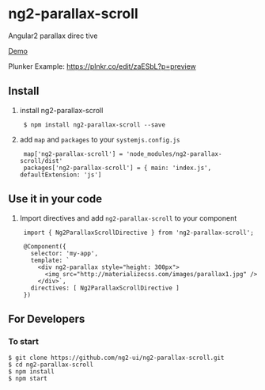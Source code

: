 # ng2-parallax-scroll
Angular2 parallax direc tive

[Demo](https://ng2-ui.github.io/#/parallax)

Plunker Example: https://plnkr.co/edit/zaESbL?p=preview

## Install

1. install ng2-parallax-scroll

        $ npm install ng2-parallax-scroll --save

2. add `map` and `packages` to your `systemjs.config.js`

        map['ng2-parallax-scroll'] = 'node_modules/ng2-parallax-scroll/dist'
        packages['ng2-parallax-scroll'] = { main: 'index.js', defaultExtension: 'js']

## Use it in your code

1. Import directives and add `ng2-parallax-scroll` to your component

        import { Ng2ParallaxScrollDirective } from 'ng2-parallax-scroll';

        @Component({
          selector: 'my-app',
          template: `
            <div ng2-parallax style="height: 300px">
              <img src="http://materializecss.com/images/parallax1.jpg" />
            </div>`,
          directives: [ Ng2ParallaxScrollDirective ]
        })

## For Developers

### To start

    $ git clone https://github.com/ng2-ui/ng2-parallax-scroll.git
    $ cd ng2-parallax-scroll
    $ npm install
    $ npm start


